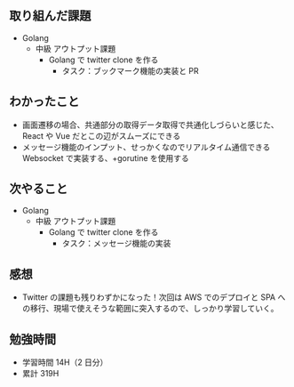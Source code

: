 ## 取り組んだ課題

- Golang
  - 中級 アウトプット課題
    - Golang で twitter clone を作る
      - タスク：ブックマーク機能の実装と PR

## わかったこと

- 画面遷移の場合、共通部分の取得データ取得で共通化しづらいと感じた、React や Vue だとこの辺がスムーズにできる
- メッセージ機能のインプット、せっかくなのでリアルタイム通信できる Websocket で実装する、+gorutine を使用する

## 次やること

- Golang
  - 中級 アウトプット課題
    - Golang で twitter clone を作る
      - タスク：メッセージ機能の実装

## 感想

- Twitter の課題も残りわずかになった！次回は AWS でのデプロイと SPA への移行、現場で使えそうな範囲に突入するので、しっかり学習していく。

## 勉強時間

- 学習時間 14H（2 日分）
- 累計 319H
